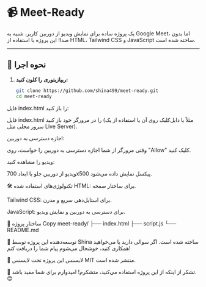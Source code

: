 # 📹 Meet-Ready

یک پروژه ساده برای نمایش ویدیو از دوربین کاربر، شبیه به Google Meet، اما بدون صدا! این پروژه با استفاده از HTML، Tailwind CSS و JavaScript ساخته شده است.

---

## 🚀 نحوه اجرا

1. **ریپازیتوری را کلون کنید:**
   ```bash
   git clone https://github.com/shina499/meet-ready.git
   cd meet-ready
فایل index.html را باز کنید:

فایل index.html را در مرورگر خود باز کنید (مثلاً با دابل‌کلیک روی آن یا استفاده از یک سرور محلی مثل Live Server).

اجازه دسترسی به دوربین:

وقتی مرورگر از شما اجازه دسترسی به دوربین را خواست، روی "Allow" کلیک کنید.

ویدیو را مشاهده کنید:

ویدیو از دوربین جلو با ابعاد 700x500 پیکسل نمایش داده می‌شود.

🛠️ تکنولوژی‌های استفاده شده
HTML: برای ساختار صفحه.

Tailwind CSS: برای استایل‌دهی سریع و مدرن.

JavaScript: برای دسترسی به دوربین و نمایش ویدیو.

📂 ساختار پروژه
Copy
meet-ready/
├── index.html
├── script.js
└── README.md


👤 توسعه‌دهنده
این پروژه توسط Shina ساخته شده است. اگر سوالی دارید یا می‌خواهید همکاری کنید، خوشحال می‌شوم پیام شما را دریافت کنم!

📜 لایسنس
این پروژه تحت لایسنس MIT منتشر شده است.

🙌 تشکر
از اینکه از این پروژه استفاده می‌کنید، متشکرم! امیدوارم برای شما مفید باشد. 😊
